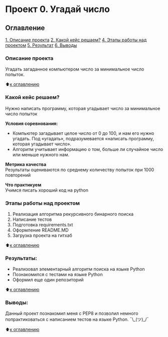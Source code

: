 # Проект 0. Угадай число

## Оглавление  
[1. Описание проекта](#Описание-проекта)
[2. Какой кейс решаем?](#Какой-кейс-решаем)
[4. Этапы работы над проектом](#Этапы-работы-над-проектом)
[5. Результат](#Результат)
[6. Выводы](#Выводы)

### Описание проекта    
Угадать загаданное компьютером число за минимальное число попыток.

:arrow_up:[к оглавлению](#Проект-0.-Угадай-число)


### Какой кейс решаем?    
Нужно написать программу, которая угадывает число за минимальное число попыток

**Условия соревнования:**  
- Компьютер загадывает целое число от 0 до 100, и нам его нужно угадать. Под «угадать», подразумевается «написать программу, которая угадывает число».
- Алгоритм учитывает информацию о том, больше ли случайное число или меньше нужного нам.

**Метрика качества**     
Результаты оцениваются по среднему количеству попыток при 1000 повторений

**Что практикуем**     
Учимся писать хороший код на python


### Этапы работы над проектом  
1. Реализация алгоритма рекурсивного бинарного поиска
2. Написание тестов
3. Подготовка requirements.txt
4. Оформление README.MD
5. Загрузка проекта на гитхаб

:arrow_up:[к оглавлению](.README.md#Оглавление)


### Результаты:  
- Реализовал элементарный алгоритм поиска на языке Python
- Познакомился с тестами на языке Python
- Оформил еще один репозиторий

:arrow_up:[к оглавлению](.README.md#Оглавление)


### Выводы:
Данный проект познакомил меня с PEP8 и позволил немного попрактиковаться с написанием тестов на языке Python.
¯\\\_(ツ)\_/¯

:arrow_up:[к оглавлению](.README.md#Оглавление)
